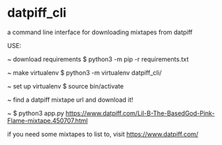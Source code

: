 # datpiff_cli
a command line interface for downloading mixtapes from datpiff

USE:

~ download requirements $ python3 -m pip -r requirements.txt

~ make virtualenv $ python3 -m virtualenv datpiff_cli/

~ set up virtualenv $ source bin/activate

~ find a datpiff mixtape url and download it!

~ $ python3 app.py https://www.datpiff.com/Lil-B-The-BasedGod-Pink-Flame-mixtape.450707.html

if you need some mixtapes to list to, visit https://www.datpiff.com/
